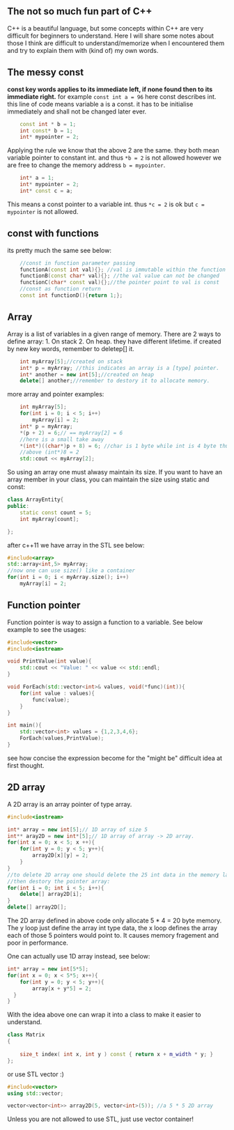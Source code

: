 ## The not so much fun part of C++
C++ is a beautiful language, but some concepts within C++ are very difficult for beginners to understand. Here I will share some notes about those I think are difficult to understand/memorize when I encountered them and try to explain them with (kind of) my own words. 

## The messy const 
__const key words applies to its immediate left, if none found then to its immediate right.__ for example 
`const int a = 96` here const describes int. this line of code means variable a is a const. it has to be initialise immediately and shall not be changed later ever. 
```c++
    const int * b = 1;
    int const* b = 1;
    int* mypointer = 2;
```
Applying the rule we know that the above 2 are the same. they both mean variable pointer to constant int. and thus `*b = 2` is not allowed however we are free to change the memory address `b = mypointer`. 
```c++
    int* a = 1;
    int* mypointer = 2;
    int* const c = a;
```
This means a const pointer to a variable int. thus `*c = 2` is ok but `c = mypointer` is not allowed. 

## const with functions
its pretty much the same see below:
```c++
    //const in function parameter passing
    functionA(const int val){}; //val is immutable within the function
    functionB(const char* val){}; //the val value can not be changed
    functionC(char* const val){};//the pointer point to val is const
    //const as function return 
    const int functionD(){return 1;};
```
## Array
Array is a list of variables in a given range of memory. There are 2 ways to define array: 1. On stack 2. On heap. they have different lifetime. if created by new key words, remember to deletep[] it. 
```c++
    int myArray[5];//created on stack
    int* p = myArray; //this indicates an array is a [type] pointer. 
    int* another = new int[5];//created on heap
    delete[] another;//remember to destory it to allocate memory. 
```
more array and pointer examples:
```c++
    int myArray[5];
    for(int i = 0; i < 5; i++)
        myArray[i] = 2;
    int* p = myArray;
    *(p + 2) = 6;// == myArray[2] = 6
    //here is a small take away
    *(int*)((char*)p + 8) = 6; //char is 1 byte while int is 4 byte thus 8. 
    //above (int*)8 = 2 
    std::cout << myArray[2];

```
So using an array one must alwasy maintain its size. If you want to have an array member in your class, you can maintain the size using static and const:
```c++
class ArrayEntity{
public:
    static const count = 5;
    int myArray[count];

};
```
after c++11 we have array in the STL see below:
```c++
#include<array>
std::array<int,5> myArray;
//now one can use size() like a container
for(int i = 0; i < myArray.size(); i++)
    myArray[i] = 2;
```
## Function pointer
Function pointer is way to assign a function to a variable. See below example to see the usages:
```c++
#include<vector>
#include<iostream>

void PrintValue(int value){
    std::cout << "Value: " << value << std::endl;
}

void ForEach(std::vector<int>& values, void(*func)(int)){
    for(int value : values){
        func(value);
    }
}

int main(){
    std::vector<int> values = {1,2,3,4,6};
    ForEach(values,PrintValue);
}
```
see how concise the expression become for the "might be" difficult idea at first thought. 

## 2D array
A 2D array is an array pointer of type array. 
```c++
#include<iostream>

int* array = new int[5];// 1D array of size 5
int** aray2D = new int*[5];// 1D array of array -> 2D array. 
for(int x = 0; x < 5; x ++){
    for(int y = 0; y < 5; y++){
        array2D[x][y] = 2;
    }
}
//to delete 2D array one should delete the 25 int data in the memory lake 
//then destory the pointer array:
for(int i = 0; int i < 5; i++){
    delete[] array2D[i];
}
delete[] array2D[];
```
The 2D array defined in above code only allocate 5 * 4 = 20 byte memory. The y loop just define the array int type data, the x loop defines the array each of those 5 pointers would point to. It causes memory fragement and poor in performance. 

One can actually use 1D array instead, see below:
```c++
int* array = new int[5*5];
for(int x = 0; x < 5*5; x++){
    for(int y = 0; y < 5; y++){
        array[x + y*5] = 2;
  }
}
```
With the idea above one can wrap it into a class to make it easier to understand. 
```c++
class Matrix
{
    
    size_t index( int x, int y ) const { return x + m_width * y; }
};
```
or use STL vector :) 
```c++
#include<vector>
using std::vector;

vector<vector<int>> array2D(5, vector<int>(5)); //a 5 * 5 2D array

```
Unless you are not allowed to use STL, just use vector container!